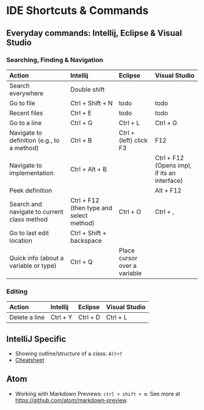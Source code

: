 # IDE Shortcuts & Commands

## Everyday commands: Intellij, Eclipse & Visual Studio

### Searching, Finding & Navigation

| Action | Intellij | Eclipse | Visual Studio |
|:------|:--------|:------|:-------|
|Search everywhere | Double shift |  |  |
|Go to file | Ctrl + Shift + N| todo | todo|
|Recent files |Ctrl + E  | todo | todo |
|Go to a line | Ctrl + G | Ctrl + L | Ctrl + G |
|Navigate to definition (e.g., to a method)	| Ctrl + B |Ctrl + (left) click <br/> F3| F12 |
|Navigate to implementation | Ctrl + Alt + B |  | Ctrl + F12 (Opens impl, if its an interface) |
|Peek definition |  |  | Alt + F12 |
|Search and navigate to current class method | Ctrl + F12 (then type and select method) | Ctrl + O | Ctrl + ,  |
|Go to last edit location | Ctrl + Shift + backspace |  |  |
|Quick info (about a variable or type) | Ctrl + Q | Place cursor over a variable |  |

### Editing

| Action | Intellij | Eclipse | Visual Studio |
|:------|:--------|:------|:-------|
|Delete a line | Ctrl + Y | Ctrl + D | Ctrl + L |


## IntelliJ Specific
* Showing outline/structure of a class: ``Alt+7``
* [Cheatsheet](https://resources.jetbrains.com/storage/products/intellij-idea/docs/IntelliJIDEA_ReferenceCard.pdf)

## Atom

* Working with Markdown Previews: ``ctrl + shift + m``. See more at https://github.com/atom/markdown-preview.
  

